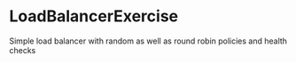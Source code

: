 # LoadBalancerExercise
Simple load balancer with random as well as round robin policies and health checks